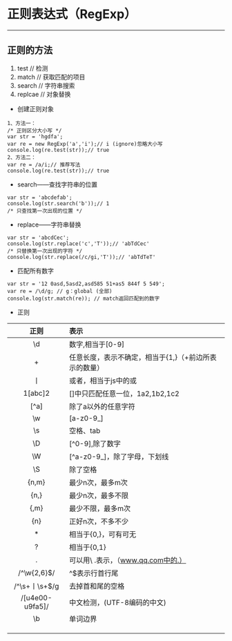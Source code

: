 # 正则表达式（RegExp）

----

## 正则的方法

1. test // 检测
2. match // 获取匹配的项目
3. search // 字符串搜索
4. replcae // 对象替换

* 创建正则对象

```
1、方法一：
/* 正则区分大小写 */
var str = 'hgdfa';
var re = new RegExp('a','i');// i (ignore)忽略大小写
console.log(re.test(str));// true
2、方法二：
var re = /a/i;// 推荐写法
console.log(re.test(str));// true
```

* search——查找字符串的位置

```
var str = 'abcdefab';
console.log(str.search('b'));// 1
/* 只查找第一次出现的位置 */
```

* replace——字符串替换

```
var str = 'abcdCec';
console.log(str.replace('c','T'));// 'abTdCec'
/* 只替换第一次出现的字符 */
console.log(str.replace(/c/gi,'T'));// 'abTdTeT'
```

* 匹配所有数字

```
var str = '12 0asd,5asd2,asd585 51+as5 844f 5 549';
var re = /\d/g; // g：global (全部)
console.log(str.match(re)); // match返回匹配到的数字
```

* 正则

|正则|表示|
|:----:|:----|
|\d|数字,相当于[0-9]|
|+|任意长度，表示不确定，相当于{1,}（+前边所表示的数量）|
|丨|或者，相当于js中的或|
|1[abc]2|[]中只匹配任意一位，1a2,1b2,1c2|
|[^a]|除了a以外的任意字符|
|\w|[a-z0-9_]|
|\s|空格、tab|
|\D|[^0-9],除了数字|
|\W|[^a-z0-9_]，除了字母，下划线|
|\S|除了空格|
|{n,m}|最少n次，最多m次|
|{n,}|最少n次，最多不限|
|{,m}|最少不限，最多m次|
|{n}|正好n次，不多不少|
|*|相当于{0,}，可有可无|
|?|相当于{0,1}|
|.|可以用\ .表示，（www.qq.com中的.）|
|/^\w{2,6}$/|^$表示行首行尾|
|/^\s+丨\s+$/g|去掉首和尾的空格|
|/[u4e00-u9fa5]/|中文检测，(UTF-8编码的中文)|
|\b|单词边界|
|||
|||
|||
